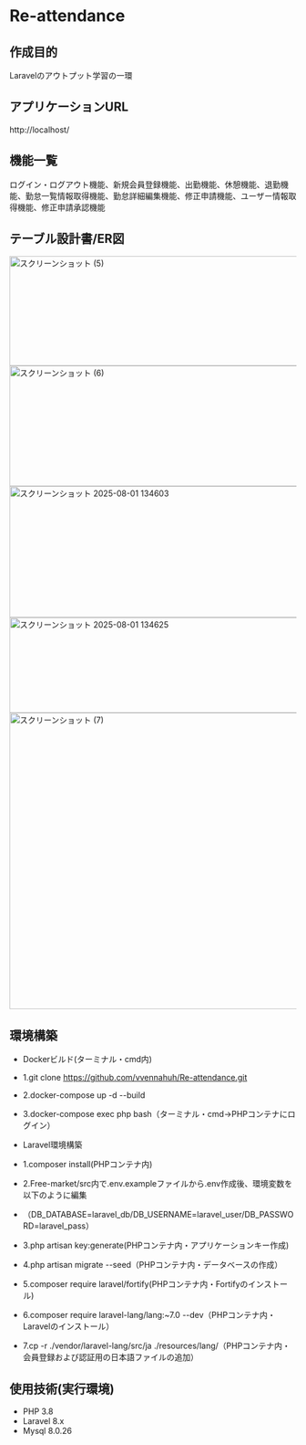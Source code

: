 # Re-attendance

## 作成目的
Laravelのアウトプット学習の一環

## アプリケーションURL
http://localhost/

## 機能一覧
ログイン・ログアウト機能、新規会員登録機能、出勤機能、休憩機能、退勤機能、勤怠一覧情報取得機能、勤怠詳細編集機能、修正申請機能、ユーザー情報取得機能、修正申請承認機能

## テーブル設計書/ER図
<img width="758" height="192" alt="スクリーンショット (5)" src="https://github.com/user-attachments/assets/116dcf94-0136-42bc-a1fb-2fa66b6b7631" />
<img width="792" height="211" alt="スクリーンショット (6)" src="https://github.com/user-attachments/assets/e5fc0e8a-dc54-4833-a001-6e22ff0037dc" />
<img width="758" height="230" alt="スクリーンショット 2025-08-01 134603" src="https://github.com/user-attachments/assets/c4ac057a-9596-4169-a508-86ddf53a115e" />
<img width="757" height="167" alt="スクリーンショット 2025-08-01 134625" src="https://github.com/user-attachments/assets/484e343e-cd9e-44f0-a4a8-4d21362acba4" />
<img width="915" height="519" alt="スクリーンショット (7)" src="https://github.com/user-attachments/assets/cd25ce28-29f0-4066-850f-72248bacddb4" />



## 環境構築
- Dockerビルド(ターミナル・cmd内)
- 1.git clone https://github.com/vvennahuh/Re-attendance.git
- 2.docker-compose up -d --build
- 3.docker-compose exec php bash（ターミナル・cmd→PHPコンテナにログイン）

- Laravel環境構築
- 1.composer install(PHPコンテナ内)
- 2.Free-market/src内で.env.exampleファイルから.env作成後、環境変数を以下のように編集
- （DB_DATABASE=laravel_db/DB_USERNAME=laravel_user/DB_PASSWORD=laravel_pass）
- 3.php artisan key:generate(PHPコンテナ内・アプリケーションキー作成)
- 4.php artisan migrate --seed（PHPコンテナ内・データベースの作成）
- 5.composer require laravel/fortify(PHPコンテナ内・Fortifyのインストール)
- 6.composer require laravel-lang/lang:~7.0 --dev（PHPコンテナ内・Laravelのインストール）
- 7.cp -r ./vendor/laravel-lang/src/ja ./resources/lang/（PHPコンテナ内・会員登録および認証用の日本語ファイルの追加）

## 使用技術(実行環境)
- PHP 3.8
- Laravel 8.x
- Mysql 8.0.26
